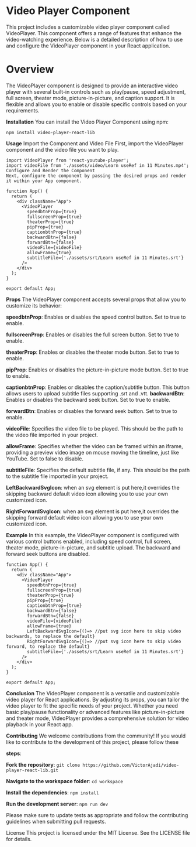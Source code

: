 # Video Player Component

This project includes a customizable video player component called VideoPlayer. This component offers a range of features that enhance the video-watching experience. Below is a detailed description of how to use and configure the VideoPlayer component in your React application.

# Overview
The VideoPlayer component is designed to provide an interactive video player with several built-in controls such as play/pause, speed adjustment, full screen, theater mode, picture-in-picture, and caption support. It is flexible and allows you to enable or disable specific controls based on your requirements.

**Installation**
You can install the Video Player Component using npm:

`npm install video-player-react-lib`

**Usage**
Import the Component and Video File
First, import the VideoPlayer component and the video file you want to play.

```
import VideoPlayer from 'react-youtube-player';
import videoFile from './assets/video/Learn useRef in 11 Minutes.mp4';
Configure and Render the Component
Next, configure the component by passing the desired props and render it within your App component.

function App() {
  return (
    <div className="App">
      <VideoPlayer 
        speedbtnProp={true} 
        fullscreenProp={true}  
        theaterProp={true}
        pipProp={true}
        captionbtnProp={true}
        backwardBtn={false}
        forwardBtn={false}
        videoFile={videoFile}
        allowFrame={true}
        subtitleFile={'./assets/srt/Learn useRef in 11 Minutes.srt'}
      />
    </div>
  );
}

export default App;
```

**Props**
The VideoPlayer component accepts several props that allow you to customize its behavior:

**speedbtnProp**: Enables or disables the speed control button. Set to true to enable.

**fullscreenProp**: Enables or disables the full screen button. Set to true to enable.

**theaterProp**: Enables or disables the theater mode button. Set to true to enable.

**pipProp**: Enables or disables the picture-in-picture mode button. Set to true to enable.

**captionbtnProp**: Enables or disables the caption/subtitle button. This button allows users to upload subtitle files supporting .srt and .vtt.
**backwardBtn**: Enables or disables the backward seek button. Set to true to enable.

**forwardBtn**: Enables or disables the forward seek button. Set to true to enable.

**videoFile**: Specifies the video file to be played. This should be the path to the video file imported in your project.

**allowFrame**: Specifies whether the video can be framed within an iframe, providing a preview video image on mouse moving the timeline, just like YouTube. Set to false to disable.

**subtitleFile**: Specifies the default subtitle file, if any. This should be the path to the subtitle file imported in your project.

**LeftBackwardSvgIcon**: when an svg element is put here,it overrides the skipping backward default video icon allowing you to use your own customized icon.

**RightForwardSvgIcon**: when an svg element is put here,it overrides the skipping forward default video icon allowing you to use your own customized icon.

**Example**
In this example, the VideoPlayer component is configured with various control buttons enabled, including speed control, full screen, theater mode, picture-in-picture, and subtitle upload. The backward and forward seek buttons are disabled.

```
function App() {
  return (
    <div className="App">
      <VideoPlayer 
        speedbtnProp={true} 
        fullscreenProp={true}  
        theaterProp={true}
        pipProp={true}
        captionbtnProp={true}
        backwardBtn={false}
        forwardBtn={false}
        videoFile={videoFile}
        allowFrame={true}
        LeftBackwardSvgIcon={()=> //put svg icon here to skip video backwards, to replace the default}
        RightForwardSvgIcon={()=> //put svg icon here to skip video forward, to replace the default}
        subtitleFile={'./assets/srt/Learn useRef in 11 Minutes.srt'}
      />
    </div>
  );
}

export default App;
```
**Conclusion**
The VideoPlayer component is a versatile and customizable video player for React applications. By adjusting its props, you can tailor the video player to fit the specific needs of your project. Whether you need basic play/pause functionality or advanced features like picture-in-picture and theater mode, VideoPlayer provides a comprehensive solution for video playback in your React app.

**Contributing**
We welcome contributions from the community! If you would like to contribute to the development of this project, please follow these 

**steps**:

**Fork the repository**:
`git clone https://github.com/VictorAjadi/video-player-react-lib.git`

**Navigate to the workspace folder**:
`cd workspace`

**Install the dependencies**:
`npm install`

**Run the development server**:
`npm run dev`

Please make sure to update tests as appropriate and follow the contributing guidelines when submitting pull requests.

License
This project is licensed under the MIT License. See the LICENSE file for details.
